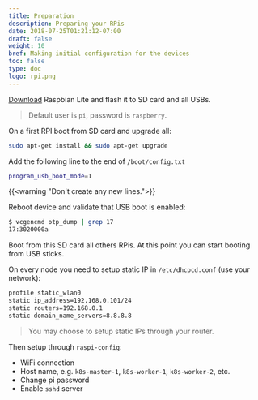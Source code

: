 ```yaml
---
title: Preparation
description: Preparing your RPis 
date: 2018-07-25T01:21:12-07:00
draft: false
weight: 10
bref: Making initial configuration for the devices
toc: false
type: doc
logo: rpi.png
---
```


[Download](https://www.raspberrypi.org/downloads/raspbian/) Raspbian Lite and flash it to SD card and all USBs. 

> Default user is `pi`, password is `raspberry`. 

On a first RPI boot from SD card and upgrade all: 

```bash
sudo apt-get install && sudo apt-get upgrade
```

Add the following line to the end of `/boot/config.txt`

```bash
program_usb_boot_mode=1
```

{{<warning "Don't create any new lines.">}}

Reboot device and validate that USB boot is enabled: 

```bash
$ vcgencmd otp_dump | grep 17
17:3020000a
```

Boot from this SD card all others RPis. At this point you can start booting from USB sticks. 

On every node you need to setup static IP in `/etc/dhcpcd.conf` (use your network): 

```bash
profile static_wlan0
static ip_address=192.168.0.101/24
static routers=192.168.0.1
static domain_name_servers=8.8.8.8
``` 

> You may choose to setup static IPs through your router.

Then setup through `raspi-config`: 

* WiFi connection
* Host name, e.g. `k8s-master-1`, `k8s-worker-1`, `k8s-worker-2`, etc. 
* Change pi password 
* Enable `sshd` server